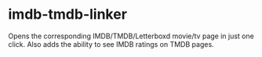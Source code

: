 # imdb-tmdb-linker
Opens the corresponding IMDB/TMDB/Letterboxd movie/tv page in just one click. Also adds the ability to see IMDB ratings on TMDB pages.
